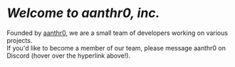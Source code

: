 # *Welcome to aanthr0, inc.*

Founded by [aanthr0](https://github.com/aanthr0 "aanthr0#7001"), we are a small team of developers working on various projects.  
If you'd like to become a member of our team, please message aanthr0 on Discord (hover over the hyperlink above!).
